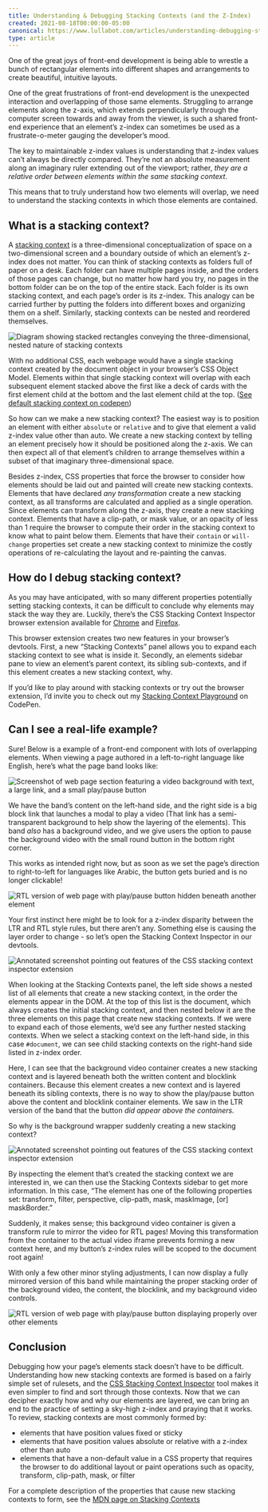 ```yaml
---
title: Understanding & Debugging Stacking Contexts (and the Z-Index)
created: 2021-08-18T00:00:00-05:00
canonical: https://www.lullabot.com/articles/understanding-debugging-stacking-contexts
type: article
---
```


One of the great joys of front-end development is being able to wrestle a bunch of rectangular elements into different shapes and arrangements to create beautiful, intuitive layouts.

One of the great frustrations of front-end development is the unexpected interaction and overlapping of those same elements. Struggling to arrange elements along the z-axis, which extends perpendicularly through the computer screen towards and away from the viewer, is such a shared front-end experience that an element’s z-index can sometimes be used as a frustrate-o-meter gauging the developer’s mood.

The key to maintainable z-index values is understanding that z-index values can’t always be directly compared. They’re not an absolute measurement along an imaginary ruler extending out of the viewport; rather, _they are a relative order between elements within the same stacking context_.

This means that to truly understand how two elements will overlap, we need to understand the stacking contexts in which those elements are contained.

## What is a stacking context?

A [stacking context](https://developer.mozilla.org/en-US/docs/Web/CSS/CSS_Positioning/Understanding_z_index/The_stacking_context) is a three-dimensional conceptualization of space on a two-dimensional screen and a boundary outside of which an element’s z-index does not matter. You can think of stacking contexts as folders full of paper on a desk. Each folder can have multiple pages inside, and the orders of those pages can change, but no matter how hard you try, no pages in the bottom folder can be on the top of the entire stack. Each folder is its own stacking context, and each page’s order is its z-index. This analogy can be carried further by putting the folders into different boxes and organizing them on a shelf. Similarly, stacking contexts can be nested and reordered themselves.

![Diagram showing stacked rectangles conveying the three-dimensional, nested nature of stacking contexts](//lullabot.com/sites/default/files/styles/max_900/public/2021-08/stacking-context-diagram.png?itok=o4ctu4rh)

With no additional CSS, each webpage would have a single stacking context created by the document object in your browser’s CSS Object Model. Elements within that single stacking context will overlap with each subsequent element stacked above the first like a deck of cards with the first element child at the bottom and the last element child at the top. ([See](https://codepen.io/andy-blum/pen/JjNvZJw) [default stacking context on codepen](https://codepen.io/andy-blum/pen/JjNvZJw))

So how can we make a new stacking context? The easiest way is to position an element with either `absolute` or `relative` and to give that element a valid z-index value other than auto. We create a new stacking context by telling an element precisely how it should be positioned along the z-axis. We can then expect all of that element’s children to arrange themselves within a subset of that imaginary three-dimensional space.

Besides z-index, CSS properties that force the browser to consider how elements should be laid out and painted will create new stacking contexts. Elements that have declared _any transformation_ create a new stacking context, as all transforms are calculated and applied as a single operation. Since elements can transform along the z-axis, they create a new stacking context. Elements that have a clip-path, or mask value, or an opacity of less than 1 require the browser to compute their order in the stacking context to know what to paint below them. Elements that have their `contain` or `will-change` properties set create a new stacking context to minimize the costly operations of re-calculating the layout and re-painting the canvas.

How do I debug stacking context?
--------------------------------

As you may have anticipated, with so many different properties potentially setting stacking contexts, it can be difficult to conclude why elements may stack the way they are. Luckily, there’s the CSS Stacking Context Inspector browser extension available for [Chrome](https://chrome.google.com/webstore/detail/css-stacking-context-insp/apjeljpachdcjkgnamgppgfkmddadcki) and [Firefox](https://addons.mozilla.org/en-US/firefox/addon/css-stacking-context-inspector/).

This browser extension creates two new features in your browser’s devtools. First, a new “Stacking Contexts” panel allows you to expand each stacking context to see what is inside it. Secondly, an elements sidebar pane to view an element’s parent context, its sibling sub-contexts, and if this element creates a new stacking context, why.

If you’d like to play around with stacking contexts or try out the browser extension, I’d invite you to check out my [Stacking Context Playground](https://codepen.io/andy-blum/full/rNmdRGN) on CodePen.

Can I see a real-life example?
------------------------------

Sure! Below is a example of a front-end component with lots of overlapping elements. When viewing a page authored in a left-to-right language like English, here’s what the page band looks like:

![Screenshot of web page section featuring a video background with text, a large link, and a small play/pause button](//lullabot.com/sites/default/files/styles/max_900/public/2021-08/y9b4zhuq.png?itok=1-7jsAVG)

We have the band’s content on the left-hand side, and the right side is a big block link that launches a modal to play a video (That link has a semi-transparent background to help show the layering of the elements). This band _also_ has a background video, and we give users the option to pause the background video with the small round button in the bottom right corner.

This works as intended right now, but as soon as we set the page’s direction to right-to-left for languages like Arabic, the button gets buried and is no longer clickable!

![RTL version of web page with play/pause button hidden beneath another element](//lullabot.com/sites/default/files/styles/max_900/public/2021-08/g4hk4fjq.png?itok=hmaJ_hMm)

Your first instinct here might be to look for a z-index disparity between the LTR and RTL style rules, but there aren’t any. Something else is causing the layer order to change - so let’s open the Stacking Context Inspector in our devtools.

![Annotated screenshot pointing out features of the CSS stacking context inspector extension](//lullabot.com/sites/default/files/styles/max_900/public/2021-08/0ppijnsw.png?itok=TPUxAMNr)

When looking at the Stacking Contexts panel, the left side shows a nested list of all elements that create a new stacking context, in the order the elements appear in the DOM. At the top of this list is the document, which always creates the initial stacking context, and then nested below it are the three elements on this page that create new stacking contexts. If we were to expand each of those elements, we’d see any further nested stacking contexts. When we select a stacking context on the left-hand side, in this case `#document`, we can see child stacking contexts on the right-hand side listed in z-index order. 

Here, I can see that the background video container creates a new stacking context and is layered beneath both the written content and blocklink containers. Because this element creates a new context and is layered beneath its sibling contexts, there is no way to show the play/pause button above the content and blocklink container elements. We saw in the LTR version of the band that the button _did appear above the containers._

So why is the background wrapper suddenly creating a new stacking context?

![Annotated screenshot pointing out features of the CSS stacking context inspector extension](//lullabot.com/sites/default/files/styles/max_900/public/2021-08/f2ugjfgq.png?itok=aLoa9r7W)

By inspecting the element that’s created the stacking context we are interested in, we can then use the Stacking Contexts sidebar to get more information. In this case, “The element has one of the following properties set: transform, filter, perspective, clip-path, mask, maskImage, \[or\] maskBorder.”

Suddenly, it makes sense; this background video container is given a transform rule to mirror the video for RTL pages! Moving this transformation from the container to the actual video iframe prevents forming a new context here, and my button’s z-index rules will be scoped to the document root again!

With only a few other minor styling adjustments, I can now display a fully mirrored version of this band while maintaining the proper stacking order of the background video, the content, the blocklink, and my background video controls.

![RTL version of web page with play/pause button displaying properly over other elements](//lullabot.com/sites/default/files/styles/max_900/public/2021-08/etgwwv-w.png?itok=4LPH1VeL)

Conclusion
----------

Debugging how your page’s elements stack doesn’t have to be difficult. Understanding how new stacking contexts are formed is based on a fairly simple set of rulesets, and the [CSS Stacking Context Inspector](https://github.com/andreadev-it/stacking-contexts-inspector) tool makes it even simpler to find and sort through those contexts. Now that we can decipher exactly how and why our elements are layered, we can bring an end to the practice of setting a sky-high z-index and praying that it works. To review, stacking contexts are most commonly formed by:

* elements that have position values fixed or sticky
* elements that have position values absolute or relative with a z-index other than auto
* elements that have a non-default value in a CSS property that requires the browser to do additional layout or paint operations such as opacity, transform, clip-path, mask, or filter

For a complete description of the properties that cause new stacking contexts to form, see the [MDN page on Stacking Contexts](https://developer.mozilla.org/en-US/docs/Web/CSS/CSS_Positioning/Understanding_z_index/The_stacking_context)
